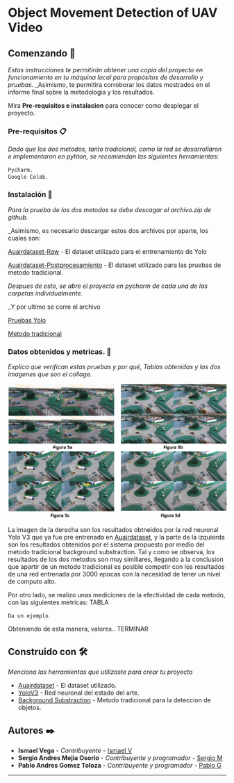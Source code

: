 # Object Movement Detection of UAV Video

## Comenzando 🚀

_Estas instrucciones te permitirán obtener una copia del proyecto en funcionamiento en tu máquina local para propósitos de desarrollo y pruebas._
_Asimismo, te permitira corroborar los datos mostrados en el informe final sobre la metodologia y los resultados. 

Mira **Pre-requisitos e instalacion** para conocer como desplegar el proyecto.

### Pre-requisitos 📋

_Dado que los dos metodos, tanto tradicional, como la red se desarrollaron e implementaron en pyhton, se recomiendan las siguientes herramientas:_

```
Pycharm.
Google Colab.
```

### Instalación 🔧

_Para la prueba de los dos metodos se debe descagar el archivo.zip de github._

_Asimismo, es necesario descargar estos dos archivos por aparte, los cuales son:

[Auairdataset-Raw](https://github.com/bozcani/auairdataset) - El dataset utilizado para el entrenamiento de Yolo

[Auairdataset-Postprocesamiento](https://drive.google.com/drive/folders/1bsXkyk1JLjywaGp_BLyiqbAkcDoaK53v?usp=sharing) - El dataset utilizado para las pruebas de metodo tradicional.

_Despues de esto, se abre el proyecto en pycharm de cada una de las carpetas individualmente._

_Y por ultimo se corre el archivo

[Pruebas Yolo](examples/Main.py)

[Metodo tradicional](DIR)


### Datos obtenidos y metricas. 🔩

_Explica que verifican estas pruebas y por qué, Tablas obtenidas y las dos imagenes que son el collage._

![Resultado Red Neuronal](datosobtenidosyolos.png)

La imagen de la derecha son los resultados obtneidos por la red neuronal Yolo V3 que ya fue pre entrenada en [Auairdataset](https://github.com/bozcani/auairdataset), y la parte de la izquierda son los resultados obtenidos por el sistema propuesto por medio del metodo tradicional background substraction.
Tal y como se observa, los resultados de los dos metodos son muy similiares, llegando a la conclusion que apartir de un metodo tradicional es posible competir con los resultados de una red entrenada por 3000 epocas con la necesidad de tener un nivel de computo alto.


Por otro lado, se realizo unas mediciones de la efectividad de cada metodo, con las siguientes metricas:
TABLA
```
Da un ejemplo
```

Obteniendo de esta manera, valores.. TERMINAR

## Construido con 🛠️

_Menciona las herramientas que utilizaste para crear tu proyecto_

* [Auairdataset](https://github.com/bozcani/auairdataset) - El dataset utilizado.
* [YoloV3](https://github.com/ultralytics/yolov3) - Red neuronal del estado del arte.
* [Background Substraction](https://core.ac.uk/download/pdf/55245719.pdf) - Metodo tradicional para la deteccion de objetos.

## Autores ✒️

* **Ismael Vega** - *Contribuyente* - [Ismael V](https://github.com/villanuevand)
* **Sergio Andres Mejia Osorio** - *Contribuyente y programador* - [Sergio M](https://github.com/sergioaom31)
* **Pablo Andres Gomez Toloza** - *Contribuyente y programador* - [Pablo G](https://github.com/PabloGomez9801)


---
